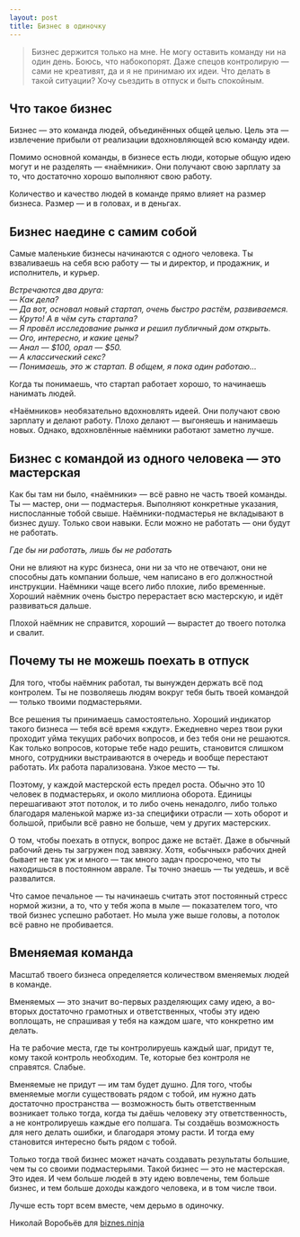 ```yaml
---
layout: post
title: Бизнес в одиночку
---
```


> Бизнес держится только на мне. Не могу оставить команду ни на один день. Боюсь, что набокопорят.  Даже спецов контролирую — сами не креативят, да и я не принимаю их идеи. Что делать в такой ситуации? Хочу сьездить в отпуск и быть спокойным.

## Что такое бизнес

Бизнес — это команда людей, объединённых общей целью. Цель эта — извлечение прибыли от реализации вдохновляющей всю команду идеи.

Помимо основной команды, в бизнесе есть люди, которые общую идею могут и не разделять — «наёмники». Они получают свою зарплату за то, что достаточно хорошо выполняют свою работу.

Количество и качество людей в команде прямо влияет на размер бизнеса. Размер — и в головах, и в деньгах.

## Бизнес наедине с самим собой

Самые маленькие бизнесы начинаются с одного человека. Ты взваливаешь на себя всю работу — ты и директор, и продажник, и исполнитель, и курьер.

_Встречаются два друга:_  
_— Как дела?_  
_— Да вот, основал новый стартап, очень быстро растём, развиваемся._  
_— Круто! А в чём суть стартапа?_  
_— Я провёл исследование рынка и решил публичный дом открыть._  
_— Ого, интересно, и какие цены?_  
_— Анал — $100, орал — $50._  
_— А классический секс?_  
_— Понимаешь, это ж стартап. В общем, я пока один работаю…_

Когда ты понимаешь, что стартап работает хорошо, то начинаешь нанимать людей.

«Наёмников» необязательно вдохновлять идеей. Они получают свою зарплату и делают работу. Плохо делают — выгоняешь и нанимаешь новых. Однако, вдохновлённые наёмники работают заметно лучше.

## Бизнес с командой из одного человека — это мастерская

Как бы там ни было, «наёмники» — всё равно не часть твоей команды. Ты — мастер, они — подмастерья. Выполняют конкретные указания, ниспосланные тобой свыше. Наёмники-подмастерья не вкладывают в бизнес душу. Только свои навыки. Если можно не работать — они будут не работать.

_Где бы ни работать, лишь бы не работать_

Они не влияют на курс бизнеса, они ни за что не отвечают, они не способны дать компании больше, чем написано в его должностной инструкции. Наёмники чаще всего либо плохие, либо временные. Хороший наёмник очень быстро перерастает всю мастерскую, и идёт развиваться дальше.

Плохой наёмник не справится, хороший — вырастет до твоего потолка и свалит.

## Почему ты не можешь поехать в отпуск

Для того, чтобы наёмник работал, ты вынужден держать всё под контролем. Ты не позволяешь людям вокруг тебя быть твоей командой — только твоими подмастерьями.

Все решения ты принимаешь самостоятельно. Хороший индикатор такого бизнеса — тебя всё время «ждут». Ежедневно через твои руки проходит уйма текущих рабочих вопросов, и без тебя они не решаются. Как только вопросов, которые тебе надо решить, становится слишком много, сотрудники выстраиваются в очередь и вообще перестают работать. Их работа парализована. Узкое место — ты.

Поэтому, у каждой мастерской есть предел роста. Обычно это 10 человек в подмастерьях, и около миллиона оборота. Единицы перешагивают этот потолок, и то либо очень ненадолго, либо только благодаря маленькой марже из-за специфики отрасли — хоть оборот и большой, прибыли всё равно не больше, чем у других мастерских.

О том, чтобы поехать в отпуск, вопрос даже не встаёт. Даже в обычный рабочий день ты загружен под завязку. Хотя, «обычных» рабочих дней бывает не так уж и много — так много задач просрочено, что ты находишься в постоянном аврале. Ты точно знаешь — ты уедешь, и всё развалится.

Что самое печальное — ты начинаешь считать этот постоянный стресс нормой жизни, а то, что у тебя жопа в мыле — показателем того, что твой бизнес успешно работает. Но мыла уже выше головы, а потолок всё равно не пробивается.

## Вменяемая команда

Масштаб твоего бизнеса определяется количеством вменяемых людей в команде.

Вменяемых — это значит во-первых разделяющих саму идею, а во-вторых достаточно грамотных и ответственных, чтобы эту идею воплощать, не спрашивая у тебя на каждом шаге, что конкретно им делать.

На те рабочие места, где ты контролируешь каждый шаг, придут те, кому такой контроль необходим. Те, которые без контроля не справятся. Слабые.

Вменяемые не придут — им там будет душно. Для того, чтобы вменяемые могли существовать рядом с тобой, им нужно дать достаточно пространства — возможность быть ответственным возникает только тогда, когда ты даёшь человеку эту ответственность, а не контролируешь каждые его полшага. Ты создаёшь возможность для него делать ошибки, и благодаря этому расти. И тогда ему становится интересно быть рядом с тобой.

Только тогда твой бизнес может начать создавать результаты большие, чем ты со своими подмастерьями. Такой бизнес — это не мастерская. Это идея. И чем больше людей в эту идею вовлечены, тем больше бизнес, и тем больше доходы каждого человека, и в том числе твои.

Лучше есть торт всем вместе, чем дерьмо в одиночку.

Николай Воробьёв для [biznes.ninja](http://biznes.ninja/)